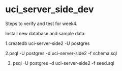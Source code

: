 # uci_server_side_dev
Steps to verify and test for week4.

Install new database and sample data:

1.createdb uci-server-side2 -U postgres

2.psql -U postgres -d uci-server-side2 -f schema.sql

3. psql -U postgres -d uci-server-side2 -f seed.sql

